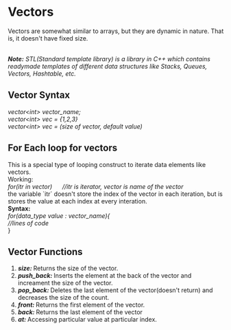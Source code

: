 <h1>Vectors</h1>
Vectors are somewhat similar to arrays, but they are dynamic in nature. That is, it doesn't have fixed size.<br><br>

<i><b>Note:</b> STL(Standard template library) is a library in C++ which contains readymade templates of different data structures like Stacks, Queues, Vectors, Hashtable, etc.</i><br>

<h2>Vector Syntax</h2>

<i> vector&lt;int&gt; vector_name;<br>
vector&lt;int&gt; vec = {1,2,3}<br>
vector&lt;int&gt; vec  = (size of vector, default value)</i><br>

<h2>For Each loop for vectors</h2>
This is a special type of looping construct to iterate data elements like vectors.<br>
Working:<br><i>
for(itr in vector) &nbsp;&nbsp;&nbsp;&nbsp;&nbsp;//itr is iterator, vector is name of the vector<br></i>
the variable `itr` doesn't store the index of the vector in each iteration, but is stores the value at each index at every interation.<br>
<b>Syntax: </b><br><i>
for(data_type value : vector_name){ <br>
    //lines of code</br></i>
}
<br>

<h2>Vector Functions</h2>
<ol>
<li><i><b>size: </b></i> Returns the size of the vector.</li>
<li><i><b>push_back: </b></i>Inserts the element at the back of the vector and increament the size of the vector.</li>
<li><i><b>pop_back: </b></i>Deletes the last element of the vector(doesn't return) and decreases the size of the count.</li>
<li><i><b>front: </b></i>Returns the first element of the vector.</li>
<li><i><b>back: </b></i>Returns the last element of the vector</li>
<li><i><b>at: </b></i>Accessing particular value at particular index.</li>
</ol>
